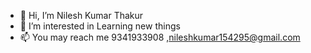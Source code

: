 - 👋 Hi, I’m Nilesh Kumar Thakur
- 👀 I’m interested in Learning new things
- 📫 You may reach me 9341933908 ,nileshkumar154295@gmail.com


<!---
nilesh098890/nilesh098890 is a ✨ special ✨ repository because its `README.md` (this file) appears on your GitHub profile.
You can click the Preview link to take a look at your changes.
--->
